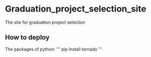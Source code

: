 # Graduation_project_selection_site
The site for graduation project selection

## How to deploy

The packages of python:
'''
pip install tornado
'''
